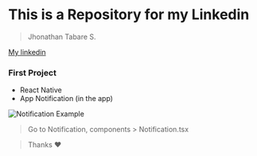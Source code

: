 # This is a Repository for my Linkedin
> Jhonathan Tabare S.

[My linkedin](https://www.linkedin.com/in/jhonathan-s-tabare-7a07932a5/)

### First Project
* React Native
* App Notification (in the app)

![Notification Example](https://github.com/ElJhonnypro/LinkedinProjects/blob/main/ImagesProject/ExampleNotification.png?raw=true)

> Go to Notification, components > Notification.tsx 

> Thanks ❤